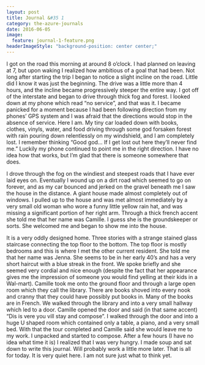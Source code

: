 ```yaml
---
layout: post
title: Journal &#35 1
category: the-azure-journals
date: 2016-06-05
image:
  feature: journal-1-feature.png
headerImageStyle: "background-position: center center;"
---
```


I got on the road this morning at around 8 o’clock. I had planned on leaving at 7, but upon waking I realized how ambitious of a goal that had been. Not long after starting the trip I began to notice a slight incline on the road. Little did I know it was just the beginning. The drive was a little more than 4 hours, and the incline became progressively steeper the entire way. I got off of the interstate and began to drive through thick fog and forest. I looked down at my phone which read “no service”, and that was it. I became panicked for a moment because I had been following direction from my phones’ GPS system and I was afraid that the directions would stop in the absence of service. Here I am. My tiny car loaded down with books, clothes, vinyls, water, and food driving through some god forsaken forest with rain pouring down relentlessly on my windshield, and I am completely lost. I remember thinking “Good god… If I get lost out here they’ll never find me.” Luckily my phone continued to point me in the right direction. I have no idea how that works, but I’m glad that there is someone somewhere that does. 

I drove through the fog on the windiest and steepest roads that I have ever laid eyes on. Eventually I wound up on a dirt road which seemed to go on forever, and as my car bounced and jerked on the gravel beneath me I saw the house in the distance. A giant house made almost completely out of windows. I pulled up to the house and was met almost immediately by a very small old woman who wore a funny little yellow rain hat, and was missing a significant portion of her right arm. Through a thick french accent she told me that her name was Camille. I guess she is the groundskeeper or sorts. She welcomed me and began to show me into the house. 

It is a very oddly designed home. Three stories with a strange stained glass staircase connecting the top floor to the bottom. The top floor is mostly bedrooms and this is where I met the other current resident. She told me that her name was Jenna. She seems to be in her early 40’s and has a very short haircut with a blue streak in the front. We spoke briefly and she seemed very cordial and nice enough (despite the fact that her appearance gives me the impression of someone you would find yelling at their kids in a Wal-mart). Camille took me onto the ground floor and through a large open room which they call the library. There are books shoved into every nook and cranny that they could have possibly put books in. Many of the books are in French. We walked through the library and into a very small hallway which led to a door. Camille opened the door and said (in that same accent) “Dis is vere you vill stay and compose”. I walked through the door and into a huge U shaped room which contained only a table, a piano, and a very small bed. With that the tour completed and Camille said she would leave me to my work. I unpacked and started to compose. After a few hours (I have no idea what time it is) I realized that I was very hungry. I made soup and sat down to write this journal. Will probably work a little more later. That is all for today. It is very quiet here. I am not sure just what to think yet. 
